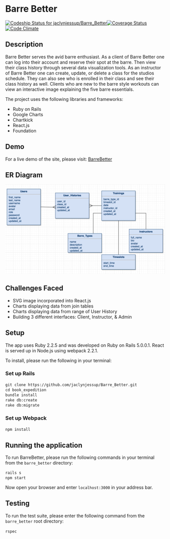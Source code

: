 # Barre Better
[ ![Codeship Status for jaclynjessup/Barre_Better](https://app.codeship.com/projects/7448b200-c7a3-0134-adb0-5e89913916a3/status?branch=master)](https://app.codeship.com/projects/198912)[![Coverage Status](https://coveralls.io/repos/github/jaclynjessup/Barre_Better/badge.svg)](https://coveralls.io/github/jaclynjessup/Barre_Better)[![Code Climate](https://codeclimate.com/github/jaclynjessup/Barre_Better/badges/gpa.svg)](https://codeclimate.com/github/jaclynjessup/Barre_Better)

## Description
Barre Better serves the avid barre enthusiast. As a client of Barre Better one can log into their account and reserve their spot at the barre. Then view their class history through several data visualization tools. As an instructor of Barre Better one can create, update, or delete a class for the studios schedule. They can also see who is enrolled in their class and see their class history as well. Clients who are new to the barre style workouts can view an interactive image explaining the five barre essentials.

The project uses the following libraries and frameworks:
* Ruby on Rails
* Google Charts
* Chartkick
* React.js
* Foundation

## Demo
For a live demo of the site, please visit: [BarreBetter](http://barre-better.herokuapp.com/)

## ER Diagram
![ER Diagram](BarreBetterERD.png)

## Challenges Faced
* SVG image incorporated into React.js
* Charts displaying data from join tables
* Charts displaying data from range of User History
* Building 3 different interfaces: Client, Instructor, & Admin

## Setup
The app uses Ruby 2.2.5 and was developed on Ruby on Rails 5.0.0.1.  React is served up
in Node.js using webpack 2.2.1.

To install, please run the following in your terminal:

### Set up Rails
```
git clone https://github.com/jaclynjessup/Barre_Better.git
cd book_expedition
bundle install
rake db:create
rake db:migrate
```

### Set up Webpack
`npm install`

## Running the application
To run BarreBetter, please run the following commands in your terminal from the
`barre_better` directory:

```
rails s
npm start
```

Now open your browser and enter `localhost:3000` in your address bar.

## Testing
To run the test suite, please enter the following command from the `barre_better`
root directory:

`rspec`
